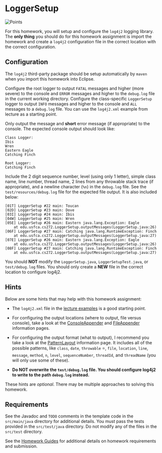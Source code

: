 LoggerSetup
=================================================

![Points](../../blob/badges/points.svg)

For this homework, you will setup and configure the `log4j2` logging library. The **only thing** you should do for this homework assignment is import the homework and create a `log4j2` configuration file in the correct location with the correct configuration.

## Configuration

The `log4j2` third-party package should be setup automatically by `maven` when you import this homework into Eclipse.

Configure the root logger to output `FATAL` messages and higher (more severe) to the console and `ERROR` messages and higher to the `debug.log` file in the current working directory. Configure the class-specific `LoggerSetup` logger to output `INFO` messages and higher to the console and `ALL` messages to a `debug.log` file. You can use the `log4j2.xml` example from lecture as a starting point.

Only output the message and **short** error message (if appropriate) to the console. The expected console output should look like:

```
Class Logger:
Ibis 
Wren 
Eastern Eagle
Catching Finch

Root Logger:
Catching Finch
```

Include the 2 digit sequence number, level (using only 1 letter), simple class name, line number, thread name, 2 lines from any throwable stack trace (if appropriate), and a newline character (`%n`) in the `debug.log` file. See the `test/resources/debug.log` file for the expected file output. It is also included below:

```
[01T] LoggerSetup #22 main: Toucan 
[02D] LoggerSetup #23 main: Dove 
[03I] LoggerSetup #24 main: Ibis 
[04W] LoggerSetup #25 main: Wren 
[05E] LoggerSetup #26 main: Eastern java.lang.Exception: Eagle
	at edu.usfca.cs272.LoggerSetup.outputMessages(LoggerSetup.java:26)
[06F] LoggerSetup #27 main: Catching java.lang.RuntimeException: Finch
	at edu.usfca.cs272.LoggerSetup.outputMessages(LoggerSetup.java:27)
[07E] LoggerSetup #26 main: Eastern java.lang.Exception: Eagle
	at edu.usfca.cs272.LoggerSetup.outputMessages(LoggerSetup.java:26)
[08F] LoggerSetup #27 main: Catching java.lang.RuntimeException: Finch
	at edu.usfca.cs272.LoggerSetup.outputMessages(LoggerSetup.java:27)
```

You should **NOT** modify the `LoggerSetup.java`, `LoggerSetupTest.java`, or `test/debug.log` files. You should only create a **NEW** file in the correct location to configure log4j2.

## Hints ##

Below are some hints that may help with this homework assignment:

  - The `log4j2.xml` file in the [lecture examples](https://github.com/usf-cs272-spring2022/lectures/) is a good starting point.

  - For configuring the output locations (where to output, file versus console), take a look at the [ConsoleAppender](https://logging.apache.org/log4j/2.x/manual/appenders.html#ConsoleAppender) and [FileAppender](https://logging.apache.org/log4j/2.x/manual/appenders.html#FileAppender) information pages.

  - For configuring the output format (what to output), I recommend you take a look at the [PatternLayout](https://logging.apache.org/log4j/2.x/manual/layouts.html#PatternLayout) information page. It includes all of the possible patterns, like `class`, `date`, `throwable` :star:, `file`, `location`, `line`, `message`, `method`, `n`, `level`, `sequenceNumber`, `threadId`, and `threadName` (you will only use some of these).

  - **Do NOT overwrite the `test/debug.log` file. You should configure log4j2 to write to the path `debug.log` instead.**

These hints are *optional*. There may be multiple approaches to solving this homework.

## Requirements ##

See the Javadoc and `TODO` comments in the template code in the `src/main/java` directory for additional details. You must pass the tests provided in the `src/test/java` directory. Do not modify any of the files in the `src/test` directory.

See the [Homework Guides](https://usf-cs272-spring2022.github.io/guides/homework/) for additional details on homework requirements and submission.
